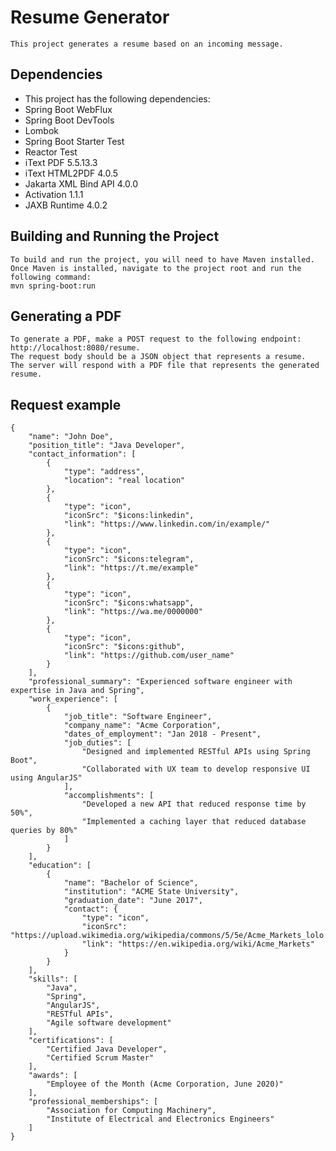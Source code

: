 # Resume Generator

    This project generates a resume based on an incoming message.

## Dependencies
- This project has the following dependencies:
- Spring Boot WebFlux
- Spring Boot DevTools
- Lombok
- Spring Boot Starter Test
- Reactor Test
- iText PDF 5.5.13.3
- iText HTML2PDF 4.0.5
- Jakarta XML Bind API 4.0.0
- Activation 1.1.1
- JAXB Runtime 4.0.2

## Building and Running the Project
    To build and run the project, you will need to have Maven installed. 
    Once Maven is installed, navigate to the project root and run the following command:
    mvn spring-boot:run

## Generating a PDF
    To generate a PDF, make a POST request to the following endpoint: http://localhost:8080/resume. 
    The request body should be a JSON object that represents a resume. 
    The server will respond with a PDF file that represents the generated resume.

## Request example
    {
        "name": "John Doe",
        "position_title": "Java Developer",
        "contact_information": [
            {
                "type": "address",
                "location": "real location"
            },
            {
                "type": "icon",
                "iconSrc": "$icons:linkedin",
                "link": "https://www.linkedin.com/in/example/"
            },
            {
                "type": "icon",
                "iconSrc": "$icons:telegram",
                "link": "https://t.me/example"
            },
            {
                "type": "icon",
                "iconSrc": "$icons:whatsapp",
                "link": "https://wa.me/0000000"
            },
            {
                "type": "icon",
                "iconSrc": "$icons:github",
                "link": "https://github.com/user_name"
            }
        ],
        "professional_summary": "Experienced software engineer with expertise in Java and Spring",
        "work_experience": [
            {
                "job_title": "Software Engineer",
                "company_name": "Acme Corporation",
                "dates_of_employment": "Jan 2018 - Present",
                "job_duties": [
                    "Designed and implemented RESTful APIs using Spring Boot",
                    "Collaborated with UX team to develop responsive UI using AngularJS"
                ],
                "accomplishments": [
                    "Developed a new API that reduced response time by 50%",
                    "Implemented a caching layer that reduced database queries by 80%"
                ]
            }
        ],
        "education": [
            {
                "name": "Bachelor of Science",
                "institution": "ACME State University",
                "graduation_date": "June 2017",
                "contact": {
                    "type": "icon",
                    "iconSrc": "https://upload.wikimedia.org/wikipedia/commons/5/5e/Acme_Markets_lolo.svg",
                    "link": "https://en.wikipedia.org/wiki/Acme_Markets"
                }
            }
        ],
        "skills": [
            "Java",
            "Spring",
            "AngularJS",
            "RESTful APIs",
            "Agile software development"
        ],
        "certifications": [
            "Certified Java Developer",
            "Certified Scrum Master"
        ],
        "awards": [
            "Employee of the Month (Acme Corporation, June 2020)"
        ],
        "professional_memberships": [
            "Association for Computing Machinery",
            "Institute of Electrical and Electronics Engineers"
        ]
    }
